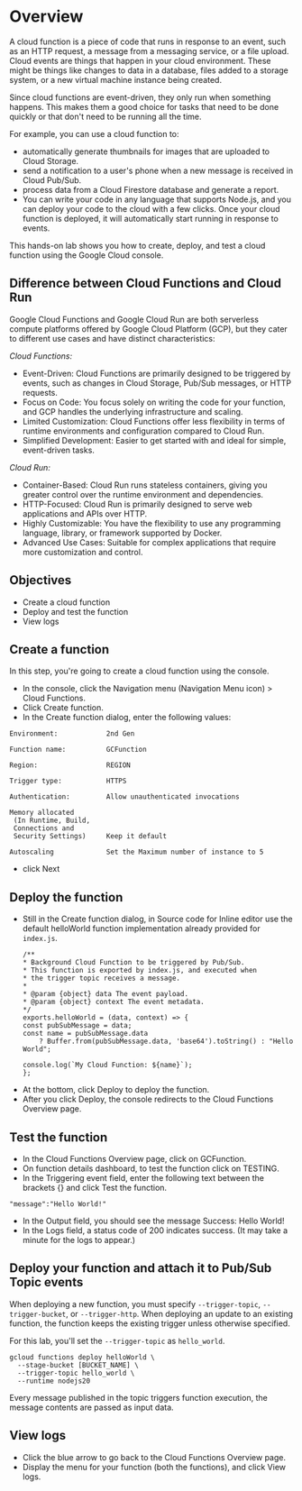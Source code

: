 # Overview

A cloud function is a piece of code that runs in response to an event, such as an HTTP request, a message from a messaging service, or a file upload. Cloud events are things that happen in your cloud environment. These might be things like changes to data in a database, files added to a storage system, or a new virtual machine instance being created.

Since cloud functions are event-driven, they only run when something happens. This makes them a good choice for tasks that need to be done quickly or that don't need to be running all the time.

For example, you can use a cloud function to:

- automatically generate thumbnails for images that are uploaded to Cloud Storage.
- send a notification to a user's phone when a new message is received in Cloud Pub/Sub.
- process data from a Cloud Firestore database and generate a report.
- You can write your code in any language that supports Node.js, and you can deploy your code to the cloud with a few clicks. Once your cloud function is deployed, it will automatically start running in response to events.

This hands-on lab shows you how to create, deploy, and test a cloud function using the Google Cloud console.

## Difference between Cloud Functions and Cloud Run

Google Cloud Functions and Google Cloud Run are both serverless compute platforms offered by Google Cloud Platform (GCP), but they cater to different use cases and have distinct characteristics:

*Cloud Functions:*

- Event-Driven: Cloud Functions are primarily designed to be triggered by events, such as changes in Cloud Storage, Pub/Sub messages, or HTTP requests.
- Focus on Code: You focus solely on writing the code for your function, and GCP handles the underlying infrastructure and scaling.
- Limited Customization: Cloud Functions offer less flexibility in terms of runtime environments and configuration compared to Cloud Run.
- Simplified Development: Easier to get started with and ideal for simple, event-driven tasks.

*Cloud Run:*

- Container-Based: Cloud Run runs stateless containers, giving you greater control over the runtime environment and dependencies.
- HTTP-Focused: Cloud Run is primarily designed to serve web applications and APIs over HTTP.
- Highly Customizable: You have the flexibility to use any programming language, library, or framework supported by Docker.
- Advanced Use Cases: Suitable for complex applications that require more customization and control.

## Objectives

- Create a cloud function
- Deploy and test the function
- View logs

## Create a function

In this step, you're going to create a cloud function using the console.

- In the console, click the Navigation menu (Navigation Menu icon) > Cloud Functions.
- Click Create function.
- In the Create function dialog, enter the following values:
```
Environment:            2nd Gen

Function name:          GCFunction

Region:                 REGION

Trigger type:           HTTPS

Authentication:         Allow unauthenticated invocations

Memory allocated
 (In Runtime, Build, 
 Connections and 
 Security Settings)     Keep it default

Autoscaling             Set the Maximum number of instance to 5 
```
- click Next

## Deploy the function

- Still in the Create function dialog, in Source code for Inline editor use the default helloWorld function implementation already provided for `index.js`.
    ```
    /**
    * Background Cloud Function to be triggered by Pub/Sub.
    * This function is exported by index.js, and executed when
    * the trigger topic receives a message.
    *
    * @param {object} data The event payload.
    * @param {object} context The event metadata.
    */
    exports.helloWorld = (data, context) => {
    const pubSubMessage = data;
    const name = pubSubMessage.data
        ? Buffer.from(pubSubMessage.data, 'base64').toString() : "Hello World";

    console.log(`My Cloud Function: ${name}`);
    };    
    ```
- At the bottom, click Deploy to deploy the function.
- After you click Deploy, the console redirects to the Cloud Functions Overview page.

## Test the function

- In the Cloud Functions Overview page, click on GCFunction.
- On function details dashboard, to test the function click on TESTING.
- In the Triggering event field, enter the following text between the brackets {} and click Test the function.
```
"message":"Hello World!"
```
- In the Output field, you should see the message Success: Hello World!
- In the Logs field, a status code of 200 indicates success. (It may take a minute for the logs to appear.)

## Deploy your function and attach it to Pub/Sub Topic events

When deploying a new function, you must specify `--trigger-topic`, `--trigger-bucket`, or `--trigger-http`. When deploying an update to an existing function, the function keeps the existing trigger unless otherwise specified.

For this lab, you'll set the `--trigger-topic` as `hello_world`.

```
gcloud functions deploy helloWorld \
  --stage-bucket [BUCKET_NAME] \
  --trigger-topic hello_world \
  --runtime nodejs20
```

Every message published in the topic triggers function execution, the message contents are passed as input data.

## View logs

- Click the blue arrow to go back to the Cloud Functions Overview page.
- Display the menu for your function (both the functions), and click View logs.

